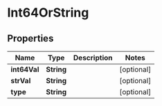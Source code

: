 

# Int64OrString

## Properties

Name | Type | Description | Notes
------------ | ------------- | ------------- | -------------
**int64Val** | **String** |  |  [optional]
**strVal** | **String** |  |  [optional]
**type** | **String** |  |  [optional]



